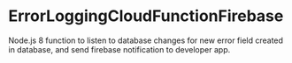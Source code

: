 # ErrorLoggingCloudFunctionFirebase
Node.js 8 function to listen to database changes for new error field created in database, and send firebase notification to developer app.
